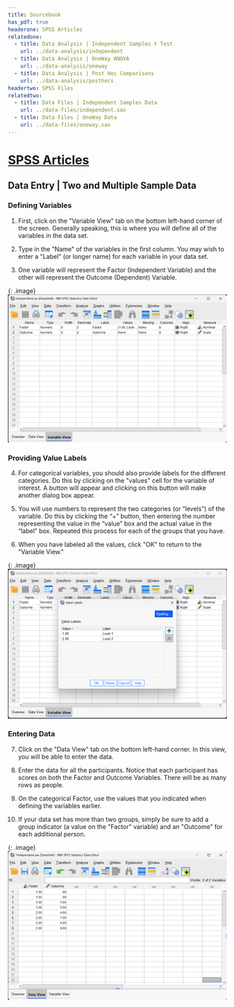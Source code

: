 ```yaml
---
title: Sourcebook
has_pdf: true
headerone: SPSS Articles
relatedone:
  - title: Data Analysis | Independent Samples t Test
    url: ../data-analysis/independent
  - title: Data Analysis | OneWay ANOVA
    url: ../data-analysis/oneway
  - title: Data Analysis | Post Hoc Comparisons
    url: ../data-analysis/posthocs
headertwo: SPSS Files
relatedtwo:
  - title: Data Files | Independent Samples Data
    url: ../data-files/independent.sav
  - title: Data Files | OneWay Data
    url: ../data-files/oneway.sav
---
```


# [SPSS Articles](../index.md)

## Data Entry | Two and Multiple Sample Data 

### Defining Variables 

1. First, click on the "Variable View" tab on the bottom left-hand corner of the screen. Generally speaking, this is where you will define all of the variables in the data set. 

2. Type in the "Name" of the variables in the first column. You may wish to enter a "Label" (or longer name) for each variable in your data set. 

3. One variable will represent the Factor (Independent Variable) and the other will represent the Outcome (Dependent) Variable.

{: .image}
![Screenshot for defining variables](multisample1.png)

### Providing Value Labels

4. For categorical variables, you should also provide labels for the different categories. Do this by clicking on the "values" cell for the variable of interest. A button will appear and clicking on this button will make another dialog box appear. 

5. You will use numbers to represent the two categories (or “levels”) of the variable. Do this by clicking the “+” button, then entering the number representing the value in the “value” box and the actual value in the “label” box. Repeated this process for each of the groups that you have.  

6. When you have labeled all the values, click "OK" to return to the "Variable View." 

{: .image}
![Screenshot for labeling values](multisample2.png)

### Entering Data

 7. Click on the "Data View" tab on the bottom left-hand corner. In this view, you will be able to enter the data.

 8. Enter the data for all the participants. Notice that each participant has scores on both the Factor and Outcome Variables. There will be as many rows as people. 

 9. On the categorical Factor, use the values that you indicated when defining the variables earlier. 

 10. If your data set has more than two groups, simply be sure to add a group indicator (a value on the "Factor" variable) and an "Outcome" for each additional person. 

{: .image}
![Screenshot for entering data](multisample3.png)
